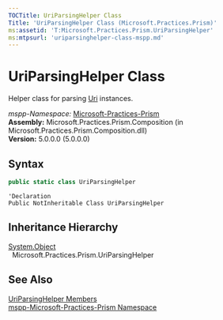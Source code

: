 ```yaml
---
TOCTitle: UriParsingHelper Class
Title: 'UriParsingHelper Class (Microsoft.Practices.Prism)'
ms:assetid: 'T:Microsoft.Practices.Prism.UriParsingHelper'
ms:mtpsurl: 'uriparsinghelper-class-mspp.md'
---
```



# UriParsingHelper Class

Helper class for parsing [Uri](http://msdn.microsoft.com/en-us/library/txt7706a) instances.

*mspp-*Namespace:** [Microsoft-Practices-Prism](https://msdn-microsoft-com/library/microsoft-practices-prism-namespace)  
**Assembly:** Microsoft.Practices.Prism.Composition (in Microsoft.Practices.Prism.Composition.dll)  
**Version:** 5.0.0.0 (5.0.0.0)

## Syntax
```C#
public static class UriParsingHelper
```
```VB
'Declaration
Public NotInheritable Class UriParsingHelper
```

## Inheritance Hierarchy

[System.Object](http://msdn.microsoft.com/en-us/library/e5kfa45b)  
  Microsoft.Practices.Prism.UriParsingHelper

## See Also

[UriParsingHelper Members](/patterns-practices/reference/uriparsinghelper-members-mspp)  
[mspp-Microsoft-Practices-Prism Namespace](https://msdn-microsoft-com/library/microsoft-practices-prism-namespace)  